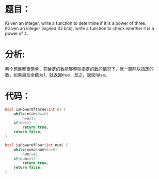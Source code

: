 题目：
==
ⅠGiven an integer, write a function to determine if it is a power of three.
ⅡGiven an integer (signed 32 bits), write a function to check whether it is a power of 4.

分析:
==
两个题目都很简单，在给定的数能够整除指定的数的情况下，就一直除以指定的数，如果最后余数为1，就返回true，反之，返回false。

代码：
==
```C
bool isPowerOfThree(int n) {
    while(n&&n%3==0)
        n=n/3;
    if(n==1)
        return true;
    return false;
}
```
```C
bool isPowerOfFour(int num) {
    while(num&&num%4==0)
        num/=4;
    if(num==1)
        return true;
    return false;
}
```
